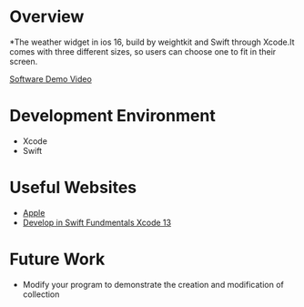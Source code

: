 # Overview

*The weather widget in ios 16, build by weightkit and Swift through Xcode.It comes with three different sizes, so users can choose one to fit in their screen.

[Software Demo Video](https://youtu.be/QrK5FNPYWek)

# Development Environment

* Xcode
* Swift

# Useful Websites

* [Apple](https://www.apple.com/education/docs/develop-in-swift-curriculum-guide.pdf)
* [Develop in Swift Fundmentals Xcode 13 ](https://books.apple.com/us/book/develop-in-swift-fundamentals/id1581182804)

# Future Work

* Modify your program to demonstrate the creation and modification of collection


